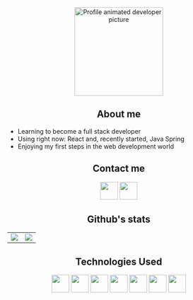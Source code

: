 <div align="center"><img src="https://media.giphy.com/media/bGgsc5mWoryfgKBx1u/giphy.gif" alt="Profile animated developer picture" style="width: 200px;"/></div>
<h2 align="center">About me</h2>

- Learning to become a full stack developer
- Using right now: React and, recently started, Java Spring
- Enjoying my first steps in the web development world


<h2 align="center">Contact me</h2>

<div id="header" align="center">
  <a href="https://www.linkedin.com/in/jaume-vidal-buenafuente/" ><img src="https://img.shields.io/badge/LinkedIn-blue" height="40px"/></a>
  <a href="mailto:jaumevibu@gmail.com" width="100"/><img src="https://img.shields.io/badge/Gmail-bb001b" height="40px"/></a>
  
</div> 


<h2 align="center">Github's stats</h2>
  
<div align="center">
<table>
    <tr>
      <td align="center" style="padding=0;width=50%;">
        <img align="center" style="padding=0;" src="https://github-readme-stats.vercel.app/api/?username=JaumeViBu&show_icons=true&theme=tokyonight&hide_border=true&count_private=true&bg_color=00000000" />
      </td>
      <td align="center" style="padding=0;width=50%;">
        <img align="center" style="padding=0;" src="https://github-readme-stats.vercel.app/api/top-langs/?username=eduardo-amaro-maciel&show_icons=true&theme=tokyonight&bg_color=00000000&hide_border=true&count_private=true" />
      </td>
    </tr>
</table>
</div>

<h2 align="center">Technologies Used</h2>
<div align="center">
<img src="https://cdn.jsdelivr.net/gh/devicons/devicon/icons/javascript/javascript-original.svg" height="40" />
<img src="https://cdn.jsdelivr.net/gh/devicons/devicon/icons/react/react-original.svg" height="40" />  
<img src="https://cdn.jsdelivr.net/gh/devicons/devicon/icons/jest/jest-plain.svg" height="40"/>
<img src="https://cdn.jsdelivr.net/gh/devicons/devicon/icons/java/java-plain.svg" height="40"/>
<img src="https://cdn.jsdelivr.net/gh/devicons/devicon/icons/spring/spring-original.svg" height="40"/>
<img src="https://cdn.jsdelivr.net/gh/devicons/devicon/icons/php/php-original.svg" height="40"/>
<img src="https://cdn.jsdelivr.net/gh/devicons/devicon/icons/c/c-original.svg" height="40"/> 
  </div>
          
